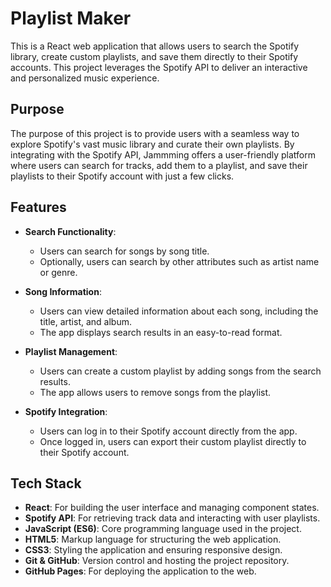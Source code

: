 # Playlist Maker

This is a React web application that allows users to search the Spotify library, create custom playlists, and save them directly to their Spotify accounts. This project leverages the Spotify API to deliver an interactive and personalized music experience.

## Purpose

The purpose of this project is to provide users with a seamless way to explore Spotify's vast music library and curate their own playlists. By integrating with the Spotify API, Jammming offers a user-friendly platform where users can search for tracks, add them to a playlist, and save their playlists to their Spotify account with just a few clicks.

## Features

- **Search Functionality**:
  - Users can search for songs by song title.
  - Optionally, users can search by other attributes such as artist name or genre.
  
- **Song Information**:
  - Users can view detailed information about each song, including the title, artist, and album.
  - The app displays search results in an easy-to-read format.

- **Playlist Management**:
  - Users can create a custom playlist by adding songs from the search results.
  - The app allows users to remove songs from the playlist.

- **Spotify Integration**:
  - Users can log in to their Spotify account directly from the app.
  - Once logged in, users can export their custom playlist directly to their Spotify account.

## Tech Stack

- **React**: For building the user interface and managing component states.
- **Spotify API**: For retrieving track data and interacting with user playlists.
- **JavaScript (ES6)**: Core programming language used in the project.
- **HTML5**: Markup language for structuring the web application.
- **CSS3**: Styling the application and ensuring responsive design.
- **Git & GitHub**: Version control and hosting the project repository.
- **GitHub Pages**: For deploying the application to the web.
